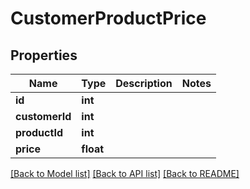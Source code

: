 # CustomerProductPrice

## Properties
Name | Type | Description | Notes
------------ | ------------- | ------------- | -------------
**id** | **int** |  | 
**customerId** | **int** |  | 
**productId** | **int** |  | 
**price** | **float** |  | 

[[Back to Model list]](../../README.md#documentation-for-models) [[Back to API list]](../../README.md#documentation-for-api-endpoints) [[Back to README]](../../README.md)

